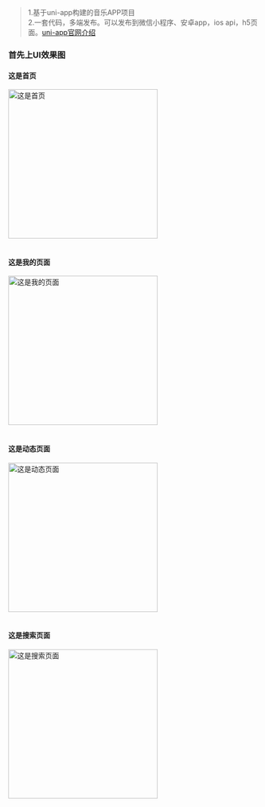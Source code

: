 > 1.基于uni-app构建的音乐APP项目<br/>
> 2.一套代码，多端发布。可以发布到微信小程序、安卓app，ios api，h5页面。[uni-app官网介绍](https://uniapp.dcloud.io/)

### 首先上UI效果图

#### 这是首页
<div style="width:100%" align="left"><img src="https://t1.picb.cc/uploads/2020/04/10/kFDIIT.jpg" alt="这是首页" width="300" height="auto" align="center" /></div><br/>


#### 这是我的页面
<div style="width:100%" align="left"><img src="https://t1.picb.cc/uploads/2020/04/10/kFDwN7.jpg" alt="这是我的页面" width="300" height="auto" align="center" /></div><br/>


#### 这是动态页面
<div style="width:100%" align="left"><img src="https://t1.picb.cc/uploads/2020/04/10/kFDfz6.jpg" alt="这是动态页面" width="300" height="auto" align="center" /></div><br/>


#### 这是搜索页面
<div style="width:100%" align="left"><img src="https://t1.picb.cc/uploads/2020/04/10/kFDZCs.jpg" alt="这是搜索页面" width="300" height="auto" align="center" /></div><br/>



